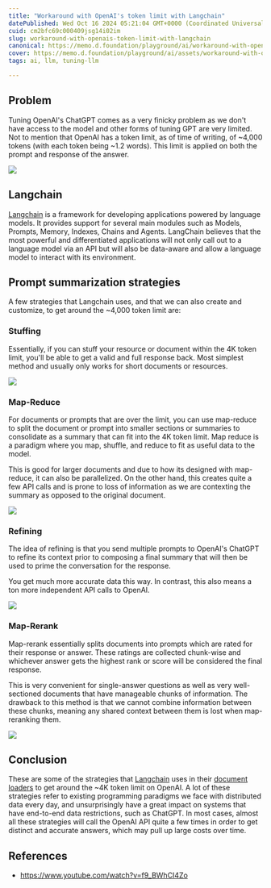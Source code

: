 ```yaml
---
title: "Workaround with OpenAI's token limit with Langchain"
datePublished: Wed Oct 16 2024 05:21:04 GMT+0000 (Coordinated Universal Time)
cuid: cm2bfc69c000409jsg14i02im
slug: workaround-with-openais-token-limit-with-langchain
canonical: https://memo.d.foundation/playground/ai/workaround-with-openais-token-limit-with-langchain.md
cover: https://memo.d.foundation/playground/ai/assets/workaround-with-openais-token-limit-with-langchain_openai-token-limit-prompts.webp
tags: ai, llm, tuning-llm

---
```



## Problem

Tuning OpenAI's ChatGPT comes as a very finicky problem as we don't have access to the model and other forms of tuning GPT are very limited. Not to mention that OpenAI has a token limit, as of time of writing, of ~4,000 tokens (with each token being ~1.2 words). This limit is applied on both the prompt and response of the answer.

![](https://memo.d.foundation/playground/ai/assets/workaround-with-openais-token-limit-with-langchain_openai-token-limit-prompts.webp)

## Langchain

[Langchain](https://python.langchain.com/) is a framework for developing applications powered by language models. It provides support for several main modules such as Models, Prompts, Memory, Indexes, Chains and Agents. LangChain believes that the most powerful and differentiated applications will not only call out to a language model via an API but will also be data-aware and allow a language model to interact with its environment.

## Prompt summarization strategies

A few strategies that Langchain uses, and that we can also create and customize, to get around the ~4,000 token limit are:

### Stuffing

Essentially, if you can stuff your resource or document within the 4K token limit, you'll be able to get a valid and full response back. Most simplest method and usually only works for short documents or resources.

![](https://memo.d.foundation/playground/ai/assets/workaround-with-openais-token-limit-with-langchain_openai-token-limit.webp)

### Map-Reduce

For documents or prompts that are over the limit, you can use map-reduce to split the document or prompt into smaller sections or summaries to consolidate as a summary that can fit into the 4K token limit. Map reduce is a paradigm where you map, shuffle, and reduce to fit as useful data to the model.

This is good for larger documents and due to how its designed with map-reduce, it can also be parallelized. On the other hand, this creates quite a few API calls and is prone to loss of information as we are contexting the summary as opposed to the original document.

![](https://memo.d.foundation/playground/ai/assets/workaround-with-openais-token-limit-with-langchain_openai-map-reduce.webp)

### Refining

The idea of refining is that you send multiple prompts to OpenAI's ChatGPT to refine its context prior to composing a final summary that will then be used to prime the conversation for the response.

You get much more accurate data this way. In contrast, this also means a ton more independent API calls to OpenAI.

![](https://memo.d.foundation/playground/ai/assets/workaround-with-openais-token-limit-with-langchain_openai-refining.webp)

### Map-Rerank

Map-rerank essentially splits documents into prompts which are rated for their response or answer. These ratings are collected chunk-wise and whichever answer gets the highest rank or score will be considered the final response.

This is very convenient for single-answer questions as well as very well-sectioned documents that have manageable chunks of information. The drawback to this method is that we cannot combine information between these chunks, meaning any shared context between them is lost when map-reranking them.

![](https://memo.d.foundation/playground/ai/assets/workaround-with-openais-token-limit-with-langchain_openai-map-rerank.webp)

## Conclusion

These are some of the strategies that [Langchain](https://python.langchain.com/) uses in their [document loaders](https://python.langchain.com/en/latest/modules/indexes/document_loaders.html) to get around the ~4K token limit on OpenAI. A lot of these strategies refer to existing programming paradigms we face with distributed data every day, and unsurprisingly have a great impact on systems that have end-to-end data restrictions, such as ChatGPT. In most cases, almost all these strategies will call the OpenAI API quite a few times in order to get distinct and accurate answers, which may pull up large costs over time.

## References

- https://www.youtube.com/watch?v=f9_BWhCI4Zo
